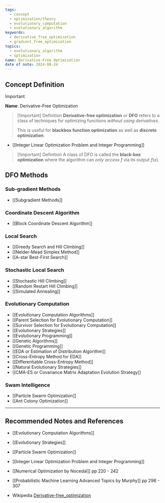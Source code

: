 ```yaml
---
tags:
  - concept
  - optimization/theory
  - evolutionary_computation
  - evolutionary_algorithm
keywords:
  - derivative_free_optimization
  - gradient_free_optimization
topics:
  - evolutionary_algorithm
  - optimization
name: Derivative-Free Optimization
date of note: 2024-08-24
---
```


## Concept Definition

>[!important]
>**Name**: Derivative-Free Optimization

>[!important] Definition
>**Derivative-free optimization** or **DFO** refers to a class of techniques for optimizing functions *without using derivatives*. 
>
>This is useful for **blackbox function optimization** as well as **discrete optimization**.

- [[Integer Linear Optimization Problem and Integer Programming]]

>[!important] Definition
>A class of DFO is called the **black-box optimization** where the algorithm can *only access* $f$ via its output $f(x)$.


## DFO Methods

### Sub-gradient Methods

- [[Subgradient Methods]]

### Coordinate Descent Algorithm

- [[Block Coordinate Descent Algorithm]]

### Local Search

- [[Greedy Search and Hill Climbing]]
- [[Nelder-Mead Simplex Method]]
- [[A-star Best-First Search]]

### Stochastic Local Search

- [[Stochastic Hill Climbing]]
- [[Random Restart Hill Climbing]]
- [[Simulated Annealing]]


### Evolutionary Computation

- [[Evolutionary Computation Algorithms]]
- [[Parent Selection for Evolutionary Computation]]
- [[Survivor Selection for Evolutionary Computation]]
- [[Evolutionary Strategies]]
- [[Evolutionary Programming]]
- [[Genetic Algorithms]]
- [[Genetic Programming]]
- [[EDA or Estimation of Distribution Algorithm]]
- [[Cross-Entropy Method for EDA]]
- [[Differentiable Cross-Entropy Method]]
- [[Natural Evolutionary Strategies]]
- [[CMA-ES or Covariance Matrix Adaptation Evolution Strategy]]


### Swam Intelligence

- [[Particle Swarm Optimization]]
- [[Ant Colony Optimization]]






-----------
##  Recommended Notes and References


- [[Evolutionary Computation Algorithms]]
- [[Evolutionary Strategies]]
- [[Particle Swarm Optimization]]

- [[Integer Linear Optimization Problem and Integer Programming]]

- [[Numerical Optimization by Nocedal]] pp 220 - 242
- [[Probabilistic Machine Learning Advanced Topics by Murphy]] pp 298 - 307
- Wikipedia [Derivative-free_optimization](https://en.wikipedia.org/wiki/Derivative-free_optimization)